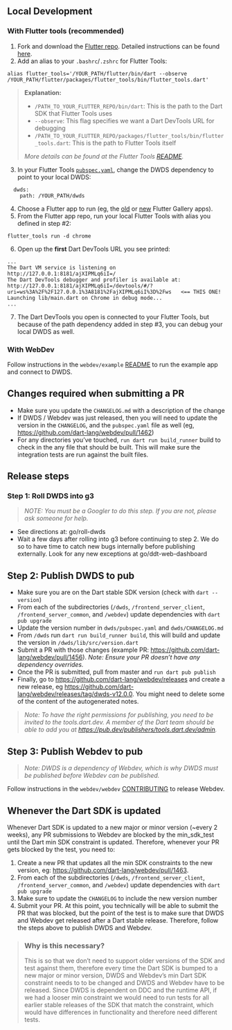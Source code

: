 ## Local Development

### With Flutter tools (recommended)

1. Fork and download the [Flutter repo](https://github.com/flutter/flutter).
   Detailed instructions can be found
   [here](https://github.com/flutter/flutter/wiki/Setting-up-the-Framework-development-environment).
1. Add an alias to your `.bashrc`/`.zshrc` for Flutter Tools:

```
alias flutter_tools='/YOUR_PATH/flutter/bin/dart --observe /YOUR_PATH/flutter/packages/flutter_tools/bin/flutter_tools.dart'
```

> **Explanation:**
>
> - `/PATH_TO_YOUR_FLUTTER_REPO/bin/dart`: This is the path to the Dart SDK that
>   Flutter Tools uses
> - `--observe`: This flag specifies we want a Dart DevTools URL for debugging
> - `/PATH_TO_YOUR_FLUTTER_REPO/packages/flutter_tools/bin/flutter_tools.dart`:
>   This is the path to Flutter Tools itself
>
> *More details can be found at the Flutter Tools
> [README](https://github.com/flutter/flutter/blob/master/packages/flutter_tools/README.md).*

3. In your Flutter Tools
   [`pubspec.yaml`](https://github.com/flutter/flutter/blob/master/packages/flutter_tools/pubspec.yaml),
   change the DWDS dependency to point to your local DWDS:

```
  dwds:
    path: /YOUR_PATH/dwds
```

4. Choose a Flutter app to run (eg, the
   [old](https://github.com/flutter/flutter/tree/master/dev/integration_tests/flutter_gallery)
   or [new](https://github.com/flutter/gallery) Flutter Gallery apps).
1. From the Flutter app repo, run your local Flutter Tools with alias you
   defined in step #2:

```
flutter_tools run -d chrome
```

6. Open up the **first** Dart DevTools URL you see printed:

```
...
The Dart VM service is listening on http://127.0.0.1:8181/ajXIPMLq6iI=/
The Dart DevTools debugger and profiler is available at: http://127.0.0.1:8181/ajXIPMLq6iI=/devtools/#/?uri=ws%3A%2F%2F127.0.0.1%3A8181%2FajXIPMLq6iI%3D%2Fws   <== THIS ONE!
Launching lib/main.dart on Chrome in debug mode...
...
```

7. The Dart DevTools you open is connected to your Flutter Tools, but because of
   the path dependency added in step #3, you can debug your local DWDS as well.

### With WebDev

Follow instructions in the `webdev/example` [README](/example/README.md) to run
the example app and connect to DWDS.

## Changes required when submitting a PR

- Make sure you update the `CHANGELOG.md` with a description of the change
- If DWDS / Webdev was just released, then you will need to update the version
  in the `CHANGELOG`, and the `pubspec.yaml` file as well (eg,
  https://github.com/dart-lang/webdev/pull/1462)
- For any directories you’ve touched, `run dart run build_runner` build to check
  in the any file that should be built. This will make sure the integration
  tests are run against the built files.

## Release steps

### Step 1: Roll DWDS into g3

> *NOTE: You must be a Googler to do this step. If you are not, please ask
> someone for help.*

- See directions at: go/roll-dwds
- Wait a few days after rolling into g3 before continuing to step 2. We do so to
  have time to catch new bugs internally before publishing externally. Look for
  any new exceptions at go/ddt-web-dashboard

## Step 2: Publish DWDS to pub

- Make sure you are on the Dart stable SDK version (check with `dart --version`)
- From each of the subdirectories (`/dwds`, `/frontend_server_client`,
  `/frontend_server_common`, and `/webdev`) update dependencies with
  `dart pub upgrade`
- Update the version number in `dwds/pubspec.yaml` and `dwds/CHANGELOG.md`
- From `/dwds` run `dart run build_runner build`, this will build and update the
  version in `/dwds/lib/src/version.dart`
- Submit a PR with those changes (example PR:
  https://github.com/dart-lang/webdev/pull/1456). *Note: Ensure your PR doesn’t
  have any dependency overrides.*
- Once the PR is submitted, pull from master and `run dart pub publish`
- Finally, go to https://github.com/dart-lang/webdev/releases and create a new
  release, eg https://github.com/dart-lang/webdev/releases/tag/dwds-v12.0.0. You
  might need to delete some of the content of the autogenerated notes.

> *Note: To have the right permissions for publishing, you need to be invited to
> the tools.dart.dev. A member of the Dart team should be able to add you at
> https://pub.dev/publishers/tools.dart.dev/admin.*

## Step 3: Publish Webdev to pub

> *Note: DWDS is a dependency of Webdev, which is why DWDS must be published
> before Webdev can be published.*

Follow instructions in the `webdev/webdev`
[CONTRIBUTING](/webdev/CONTRIBUTING.md) to release Webdev.

## Whenever the Dart SDK is updated

Whenever Dart SDK is updated to a new major or minor version (~every 2 weeks),
any PR submissions to Webdev are blocked by the min_sdk_test until the Dart min
SDK constraint is updated. Therefore, whenever your PR gets blocked by the test,
you need to:

1. Create a new PR that updates all the min SDK constraints to the new version,
   eg: https://github.com/dart-lang/webdev/pull/1463.
1. From each of the subdirectories (`/dwds`, `/frontend_server_client`,
   `/frontend_server_common`, and `/webdev`) update dependencies with
   `dart pub upgrade`
1. Make sure to update the `CHANGELOG` to include the new version number
1. Submit your PR. At this point, you technically will be able to submit the PR
   that was blocked, but the point of the test is to make sure that DWDS and
   Webdev get released after a Dart stable release. Therefore, follow the steps
   above to publish DWDS and Webdev.

> ### Why is this necessary?
>
> This is so that we don’t need to support older versions of the SDK and test
> against them, therefore every time the Dart SDK is bumped to a new major or
> minor version, DWDS and Webdev’s min Dart SDK constraint needs to to be
> changed and DWDS and Webdev have to be released. Since DWDS is dependent on
> DDC and the runtime API, if we had a looser min constraint we would need to
> run tests for all earlier stable releases of the SDK that match the
> constraint, which would have differences in functionality and therefore need
> different tests.
